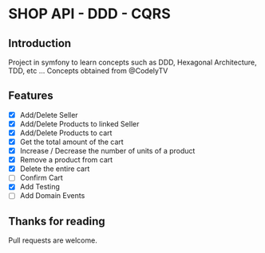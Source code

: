 # SHOP API - DDD - CQRS

## Introduction
Project in symfony to learn concepts such as DDD, Hexagonal Architecture, TDD, etc ...
Concepts obtained from @CodelyTV 

## Features
- [x] Add/Delete Seller
- [x] Add/Delete Products to linked Seller
- [x] Add/Delete Products to cart
- [x] Get the total amount of the cart
- [x] Increase / Decrease the number of units of a product
- [x] Remove a product from cart
- [x] Delete the entire cart
- [ ] Confirm Cart
- [x] Add Testing 
- [ ] Add Domain Events 

## Thanks for reading
Pull requests are welcome.